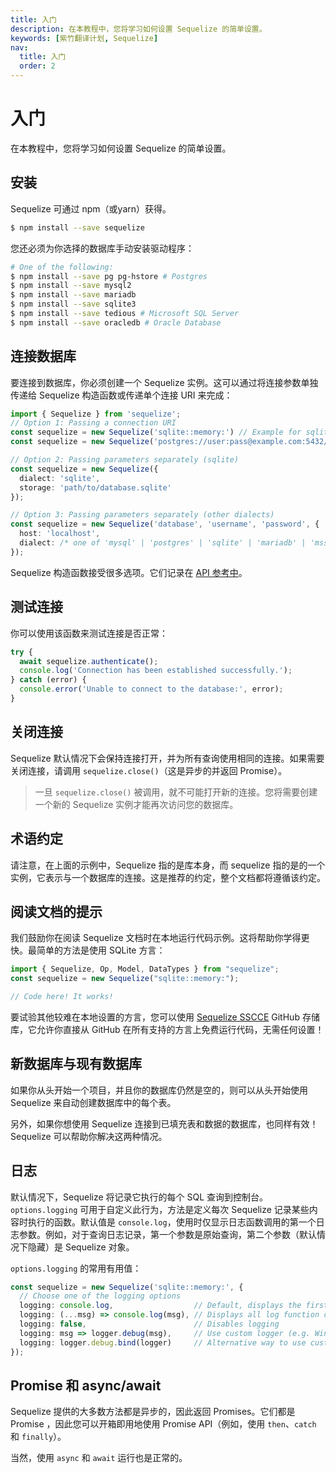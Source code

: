 ```yaml
---
title: 入门
description: 在本教程中，您将学习如何设置 Sequelize 的简单设置。
keywords: [紫竹翻译计划, Sequelize]
nav:
  title: 入门
  order: 2
---
```


# 入门

在本教程中，您将学习如何设置 Sequelize 的简单设置。

## 安装

Sequelize 可通过 npm（或yarn）获得。

```sh
$ npm install --save sequelize
```

您还必须为你选择的数据库手动安装驱动程序：

```sh
# One of the following:
$ npm install --save pg pg-hstore # Postgres
$ npm install --save mysql2
$ npm install --save mariadb
$ npm install --save sqlite3
$ npm install --save tedious # Microsoft SQL Server
$ npm install --save oracledb # Oracle Database
```

## 连接数据库

要连接到数据库，你必须创建一个 Sequelize 实例。这可以通过将连接参数单独传递给 Sequelize 构造函数或传递单个连接 URI 来完成：

```ts
import { Sequelize } from 'sequelize';
// Option 1: Passing a connection URI
const sequelize = new Sequelize('sqlite::memory:') // Example for sqlite
const sequelize = new Sequelize('postgres://user:pass@example.com:5432/dbname') // Example for postgres

// Option 2: Passing parameters separately (sqlite)
const sequelize = new Sequelize({
  dialect: 'sqlite',
  storage: 'path/to/database.sqlite'
});

// Option 3: Passing parameters separately (other dialects)
const sequelize = new Sequelize('database', 'username', 'password', {
  host: 'localhost',
  dialect: /* one of 'mysql' | 'postgres' | 'sqlite' | 'mariadb' | 'mssql' | 'db2' | 'snowflake' | 'oracle' */
});
```

Sequelize 构造函数接受很多选项。它们记录在 [API 参考中](https://sequelize.org/api/v6/class/src/sequelize.js~Sequelize.html#instance-constructor-constructor)。

## 测试连接​

你可以使用该函数来测试连接是否正常：

```ts
try {
  await sequelize.authenticate();
  console.log('Connection has been established successfully.');
} catch (error) {
  console.error('Unable to connect to the database:', error);
}
```

## 关闭连接​

Sequelize 默认情况下会保持连接打开，并为所有查询使用相同的连接。如果需要关闭连接，请调用 `sequelize.close()`（这是异步的并返回 Promise）。

> 一旦 `sequelize.close()` 被调用，就不可能打开新的连接。您将需要创建一个新的 Sequelize 实例才能再次访问您的数据库。

## 术语约定​

请注意，在上面的示例中，Sequelize 指的是库本身，而 sequelize 指的是的一个实例，它表示与一个数据库的连接。这是推荐的约定，整个文档都将遵循该约定。

## 阅读文档的提示​

我们鼓励你在阅读 Sequelize 文档时在本地运行代码示例。这将帮助你学得更快。最简单的方法是使用 SQLite 方言：

```ts
import { Sequelize, Op, Model, DataTypes } from "sequelize";
const sequelize = new Sequelize("sqlite::memory:");

// Code here! It works!
```

要试验其他较难在本地设置的方言，您可以使用 [Sequelize SSCCE](https://github.com/papb/sequelize-sscce) GitHub 存储库，它允许你直接从 GitHub 在所有支持的方言上免费运行代码，无需任何设置！

## 新数据库与现有数据库​

如果你从头开始一个项目，并且你的数据库仍然是空的，则可以从头开始使用 Sequelize 来自动创建数据库中的每个表。

另外，如果你想使用 Sequelize 连接到已填充表和数据的数据库，也同样有效！ Sequelize 可以帮助你解决这两种情况。

## 日志

默认情况下，Sequelize 将记录它执行的每个 SQL 查询到控制台。`options.logging` 可用于自定义此行为，方法是定义每次 Sequelize 记录某些内容时执行的函数。默认值是 `console.log`，使用时仅显示日志函数调用的第一个日志参数。例如，对于查询日志记录，第一个参数是原始查询，第二个参数（默认情况下隐藏）是 Sequelize 对象。

`options.logging` 的常用有用值：

```ts
const sequelize = new Sequelize('sqlite::memory:', {
  // Choose one of the logging options
  logging: console.log,                  // Default, displays the first parameter of the log function call
  logging: (...msg) => console.log(msg), // Displays all log function call parameters
  logging: false,                        // Disables logging
  logging: msg => logger.debug(msg),     // Use custom logger (e.g. Winston or Bunyan), displays the first parameter
  logging: logger.debug.bind(logger)     // Alternative way to use custom logger, displays all messages
});
```

## Promise 和 async/await

Sequelize 提供的大多数方法都是异步的，因此返回 Promises。它们都是 Promise ，因此您可以开箱即用地使用 Promise API（例如，使用 `then`、`catch` 和 `finally`）。

当然，使用 `async` 和 `await` 运行也是正常的。
